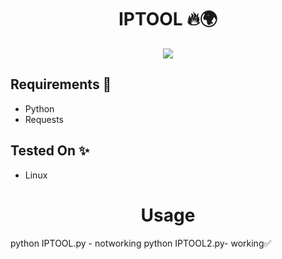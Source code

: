 <h1 align="center">IPTOOL 🔥🌍</h1>

<p align="center">
    <img src="https://www.google.com/url?sa=i&url=https%3A%2F%2Fwww.joydeepdeb.com%2Ftools%2Fip-address-lookup.html&psig=AOvVaw077ky9RPyuFO0hfSAPjY_D&ust=1680584220690000&source=images&cd=vfe&ved=0CAwQjRxqFwoTCOj_37b2jP4CFQAAAAAdAAAAABAD"><br>
    
## Requirements 🌿


* Python
* Requests


## Tested On ✨️

* Linux
<center><h1>Usage</h1></center>
    python IPTOOL.py - notworking 
    python IPTOOL2.py- working✅
    
 
